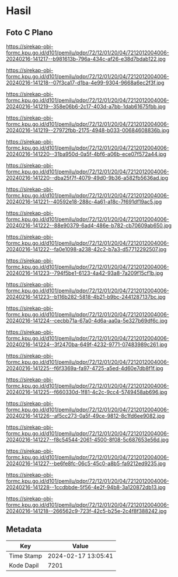 # Hasil

## Foto C Plano

https://sirekap-obj-formc.kpu.go.id/d101/pemilu/pdpr/72/12/01/20/04/7212012004006-20240216-141217--b981613b-796a-434c-af26-e38d7bdab122.jpg

https://sirekap-obj-formc.kpu.go.id/d101/pemilu/pdpr/72/12/01/20/04/7212012004006-20240216-141218--07f3ca17-d1ba-4e99-9304-9668a6ec2f3f.jpg

https://sirekap-obj-formc.kpu.go.id/d101/pemilu/pdpr/72/12/01/20/04/7212012004006-20240216-141219--358e06b6-2c17-403d-a7bb-1dab61675fbb.jpg

https://sirekap-obj-formc.kpu.go.id/d101/pemilu/pdpr/72/12/01/20/04/7212012004006-20240216-141219--27972fbb-2175-4948-b033-00684608836b.jpg

https://sirekap-obj-formc.kpu.go.id/d101/pemilu/pdpr/72/12/01/20/04/7212012004006-20240216-141220--31ba950d-0a5f-4bf6-a06b-ece07f572a44.jpg

https://sirekap-obj-formc.kpu.go.id/d101/pemilu/pdpr/72/12/01/20/04/7212012004006-20240216-141220--dba25f7f-4079-49d0-9b36-a582fb5636ad.jpg

https://sirekap-obj-formc.kpu.go.id/d101/pemilu/pdpr/72/12/01/20/04/7212012004006-20240216-141221--40592e18-288c-4a61-a18c-7f691df19ac5.jpg

https://sirekap-obj-formc.kpu.go.id/d101/pemilu/pdpr/72/12/01/20/04/7212012004006-20240216-141222--88e90379-6ad4-486e-b782-cb70609ab650.jpg

https://sirekap-obj-formc.kpu.go.id/d101/pemilu/pdpr/72/12/01/20/04/7212012004006-20240216-141222--fa0e1098-a238-42c2-b7a3-d57712292507.jpg

https://sirekap-obj-formc.kpu.go.id/d101/pemilu/pdpr/72/12/01/20/04/7212012004006-20240216-141223--794f5be1-6123-4a42-93a8-7a209f15cf1b.jpg

https://sirekap-obj-formc.kpu.go.id/d101/pemilu/pdpr/72/12/01/20/04/7212012004006-20240216-141223--b116b282-5818-4b21-b9bc-2441287137bc.jpg

https://sirekap-obj-formc.kpu.go.id/d101/pemilu/pdpr/72/12/01/20/04/7212012004006-20240216-141224--cecbb71a-67a0-4d6a-aa0a-5e327b69df6c.jpg

https://sirekap-obj-formc.kpu.go.id/d101/pemilu/pdpr/72/12/01/20/04/7212012004006-20240216-141224--3f2470ba-649f-4232-9771-07483989c261.jpg

https://sirekap-obj-formc.kpu.go.id/d101/pemilu/pdpr/72/12/01/20/04/7212012004006-20240216-141225--f6f3369a-fa97-4725-a5ed-4d60e7db8f1f.jpg

https://sirekap-obj-formc.kpu.go.id/d101/pemilu/pdpr/72/12/01/20/04/7212012004006-20240216-141225--f660330d-1f81-4c2c-9cc4-5749458ab696.jpg

https://sirekap-obj-formc.kpu.go.id/d101/pemilu/pdpr/72/12/01/20/04/7212012004006-20240216-141226--af5cc273-0a5f-49ce-9812-8c1fd6ee9082.jpg

https://sirekap-obj-formc.kpu.go.id/d101/pemilu/pdpr/72/12/01/20/04/7212012004006-20240216-141227--f8c54544-2061-4500-8f08-5c687653e56d.jpg

https://sirekap-obj-formc.kpu.go.id/d101/pemilu/pdpr/72/12/01/20/04/7212012004006-20240216-141227--be6fe8fc-06c5-45c0-a8b5-fa9212ed9235.jpg

https://sirekap-obj-formc.kpu.go.id/d101/pemilu/pdpr/72/12/01/20/04/7212012004006-20240216-141228--1ccdbbde-5f56-4e2f-94b8-3a120872db13.jpg

https://sirekap-obj-formc.kpu.go.id/d101/pemilu/pdpr/72/12/01/20/04/7212012004006-20240216-141218--266562c9-723f-42c5-b25e-2c4f8f388242.jpg


## Metadata

| Key        | Value               |
| ---------- | ------------------- |
| Time Stamp | 2024-02-17 13:05:41 |
| Kode Dapil | 7201                |



